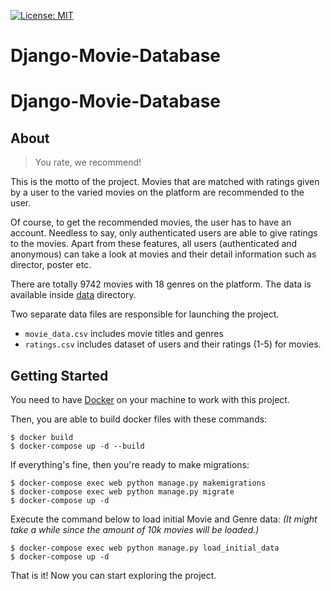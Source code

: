 [![License: MIT](https://img.shields.io/badge/License-MIT-green.svg)](https://raw.githubusercontent.com/gorkemarslan/Django-Movie-Database/main/LICENSE)

# Django-Movie-Database

# Django-Movie-Database

## About

> You rate, we recommend!

This is the motto of the project.  Movies that are matched with ratings given by a user to the varied movies on the platform are recommended to the user.

Of course, to get the recommended movies, the user has to have an account.
Needless to say, only authenticated users are able to give ratings to the movies.
Apart from these features, all users (authenticated and anonymous) can take a look at movies and their detail information such as director, poster etc.

There are totally 9742 movies with 18 genres on the platform. The data is available inside [data](https://github.com/gorkemarslan/Django-Movie-Database/tree/main/data) directory.

Two separate data files are responsible for launching the project.

 - `movie_data.csv` includes movie titles and genres
 - `ratings.csv` includes dataset of users and their ratings (1-5) for movies.

## Getting Started

You need to have [Docker](https://www.docker.com/) on your machine to work with this project.

Then, you are able to build docker files with these commands:

    $ docker build 
    $ docker-compose up -d --build

If everything's fine, then you're ready to make migrations:

```
$ docker-compose exec web python manage.py makemigrations
$ docker-compose exec web python manage.py migrate
$ docker-compose up -d
```

Execute the command below to load initial Movie and Genre data:
*(It might take a while since the amount of 10k movies will be loaded.)*
```
$ docker-compose exec web python manage.py load_initial_data
$ docker-compose up -d
```

That is it! Now you can start exploring the project.
